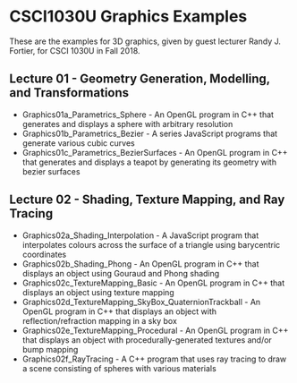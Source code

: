 # CSCI1030U Graphics Examples

These are the examples for 3D graphics, given by guest lecturer Randy J. Fortier, for CSCI 1030U in Fall 2018.

## Lecture 01 - Geometry Generation, Modelling, and Transformations

- Graphics01a_Parametrics_Sphere - An OpenGL program in C++ that generates and displays a sphere with arbitrary resolution
- Graphics01b_Parametrics_Bezier - A series JavaScript programs that generate various cubic curves
- Graphics01c_Parametrics_BezierSurfaces - An OpenGL program in C++ that generates and displays a teapot by generating its geometry with bezier surfaces

## Lecture 02 - Shading, Texture Mapping, and Ray Tracing

- Graphics02a_Shading_Interpolation - A JavaScript program that interpolates colours across the surface of a triangle using barycentric coordinates
- Graphics02b_Shading_Phong - An OpenGL program in C++ that displays an object using Gouraud and Phong shading
- Graphics02c_TextureMapping_Basic - An OpenGL program in C++ that displays an object using texture mapping
- Graphics02d_TextureMapping_SkyBox_QuaternionTrackball - An OpenGL program in C++ that displays an object with reflection/refraction mapping in a sky box
- Graphics02e_TextureMapping_Procedural - An OpenGL program in C++ that displays an object with procedurally-generated textures and/or bump mapping
- Graphics02f_RayTracing - A C++ program that uses ray tracing to draw a scene consisting of spheres with various materials
